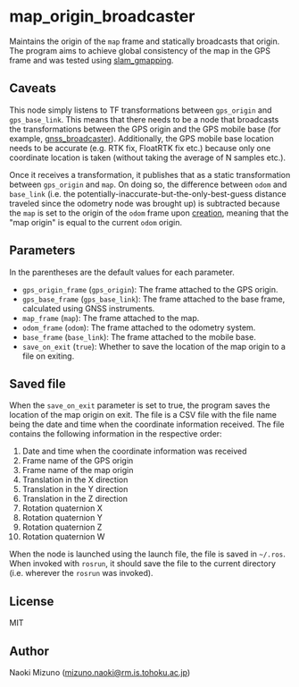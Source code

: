 # map_origin_broadcaster

Maintains the origin of the `map` frame and statically broadcasts that origin.
The program aims to achieve global consistency of the map in the GPS frame and
was tested using
[slam_gmapping](https://github.com/ros-perception/slam_gmapping).

## Caveats

This node simply listens to TF transformations between `gps_origin` and
`gps_base_link`. This means that there needs to be a node that broadcasts the
transformations between the GPS origin and the GPS mobile base (for example,
[gnss_broadcaster](https://github.com/tado-aev/gnss_broadcaster)).
Additionally, the GPS mobile base location needs to be accurate (e.g. RTK fix,
FloatRTK fix etc.) because only one coordinate location is taken (without
taking the average of N samples etc.).

Once it receives a transformation, it publishes that as a static
transformation between `gps_origin` and `map`. On doing so, the difference
between `odom` and `base_link` (i.e. the
potentially-inaccurate-but-the-only-best-guess distance traveled since the
odometry node was brought up) is subtracted because the `map` is set to the
origin of the `odom` frame upon
[creation](https://github.com/ros-perception/slam_gmapping/blob/ef88b991132ab71897fe3d866e450ad9f6bf40ba/gmapping/src/slam_gmapping.cpp#L130),
meaning that the "map origin" is equal to the current `odom` origin.

## Parameters

In the parentheses are the default values for each parameter.

- `gps_origin_frame` (`gps_origin`): The frame attached to the GPS origin.
- `gps_base_frame` (`gps_base_link`): The frame attached to the base frame, calculated using GNSS instruments.
- `map_frame` (`map`): The frame attached to the map.
- `odom_frame` (`odom`): The frame attached to the odometry system.
- `base_frame` (`base_link`): The frame attached to the mobile base.
- `save_on_exit` (`true`): Whether to save the location of the map origin to a file on exiting.

## Saved file

When the `save_on_exit` parameter is set to true, the program saves the
location of the map origin on exit. The file is a CSV file with the file name
being the date and time when the coordinate information received. The file
contains the following information in the respective order:

1. Date and time when the coordinate information was received
2. Frame name of the GPS origin
3. Frame name of the map origin
4. Translation in the X direction
5. Translation in the Y direction
6. Translation in the Z direction
7. Rotation quaternion X
8. Rotation quaternion Y
9. Rotation quaternion Z
10. Rotation quaternion W

When the node is launched using the launch file, the file is saved in
`~/.ros`. When invoked with `rosrun`, it should save the file to the current
directory (i.e. wherever the `rosrun` was invoked).

## License

MIT

## Author

Naoki Mizuno (mizuno.naoki@rm.is.tohoku.ac.jp)
